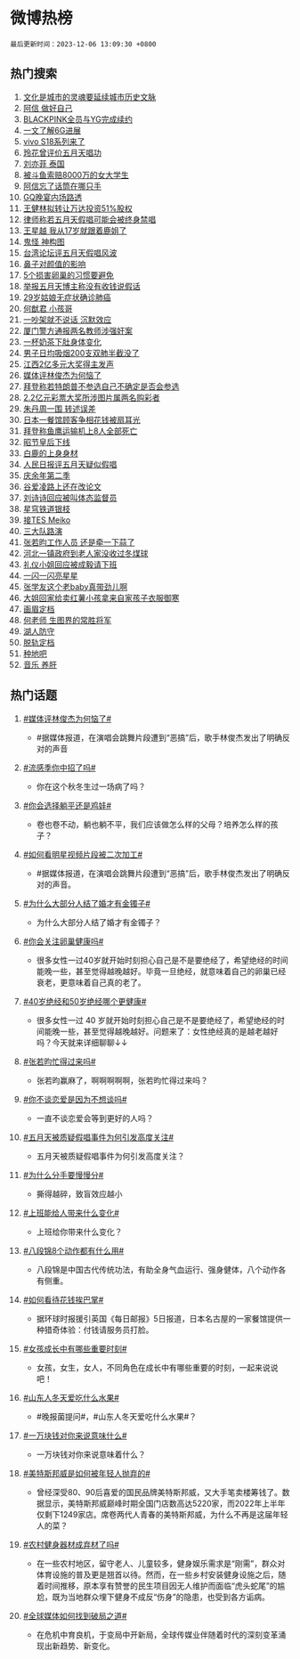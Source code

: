 # 微博热榜

`最后更新时间：2023-12-06 13:09:30 +0800`

## 热门搜索

1. [文化是城市的灵魂要延续城市历史文脉](https://m.weibo.cn/search?containerid=100103type%3D1%26t%3D10%26q%3D%23%E6%96%87%E5%8C%96%E6%98%AF%E5%9F%8E%E5%B8%82%E7%9A%84%E7%81%B5%E9%AD%82%E8%A6%81%E5%BB%B6%E7%BB%AD%E5%9F%8E%E5%B8%82%E5%8E%86%E5%8F%B2%E6%96%87%E8%84%89%23&stream_entry_id=51&isnewpage=1&extparam=seat%3D1%26stream_entry_id%3D51%26filter_type%3Drealtimehot%26q%3D%2523%25E6%2596%2587%25E5%258C%2596%25E6%2598%25AF%25E5%259F%258E%25E5%25B8%2582%25E7%259A%2584%25E7%2581%25B5%25E9%25AD%2582%25E8%25A6%2581%25E5%25BB%25B6%25E7%25BB%25AD%25E5%259F%258E%25E5%25B8%2582%25E5%258E%2586%25E5%258F%25B2%25E6%2596%2587%25E8%2584%2589%2523%26dgr%3D0%26cate%3D10103%26c_type%3D51%26pos%3D0%26display_time%3D1701839368%26pre_seqid%3D170183936854602999828)
1. [阿信 做好自己](https://m.weibo.cn/search?containerid=100103type%3D1%26t%3D10%26q%3D%E9%98%BF%E4%BF%A1+%E5%81%9A%E5%A5%BD%E8%87%AA%E5%B7%B1&stream_entry_id=31&isnewpage=1&extparam=seat%3D1%26cate%3D5001%26flag%3D4%26pos%3D0%26stream_entry_id%3D31%26dgr%3D0%26q%3D%25E9%2598%25BF%25E4%25BF%25A1%2520%25E5%2581%259A%25E5%25A5%25BD%25E8%2587%25AA%25E5%25B7%25B1%26lcate%3D5001%26c_type%3D31%26band_rank%3D1%26realpos%3D1%26filter_type%3Drealtimehot%26display_time%3D1701839368%26pre_seqid%3D170183936854602999828)
1. [BLACKPINK全员与YG完成续约](https://m.weibo.cn/search?containerid=100103type%3D1%26t%3D10%26q%3D%23BLACKPINK%E5%85%A8%E5%91%98%E4%B8%8EYG%E5%AE%8C%E6%88%90%E7%BB%AD%E7%BA%A6%23&stream_entry_id=31&isnewpage=1&extparam=seat%3D1%26cate%3D5001%26flag%3D2%26pos%3D1%26stream_entry_id%3D31%26dgr%3D0%26q%3D%2523BLACKPINK%25E5%2585%25A8%25E5%2591%2598%25E4%25B8%258EYG%25E5%25AE%258C%25E6%2588%2590%25E7%25BB%25AD%25E7%25BA%25A6%2523%26lcate%3D5001%26c_type%3D31%26band_rank%3D2%26realpos%3D2%26filter_type%3Drealtimehot%26display_time%3D1701839368%26pre_seqid%3D170183936854602999828)
1. [一文了解6G进展](https://m.weibo.cn/search?containerid=100103type%3D1%26t%3D10%26q%3D%23%E4%B8%80%E6%96%87%E4%BA%86%E8%A7%A36G%E8%BF%9B%E5%B1%95%23&stream_entry_id=31&isnewpage=1&extparam=seat%3D1%26cate%3D5001%26flag%3D0%26pos%3D2%26stream_entry_id%3D31%26dgr%3D0%26q%3D%2523%25E4%25B8%2580%25E6%2596%2587%25E4%25BA%2586%25E8%25A7%25A36G%25E8%25BF%259B%25E5%25B1%2595%2523%26lcate%3D5001%26c_type%3D31%26band_rank%3D3%26realpos%3D3%26filter_type%3Drealtimehot%26display_time%3D1701839368%26pre_seqid%3D170183936854602999828)
1. [vivo S18系列来了](https://m.weibo.cn/search?containerid=100103type%3D1%26t%3D10%26q%3D%23vivo+S18%E7%B3%BB%E5%88%97%E6%9D%A5%E4%BA%86%23&stream_entry_id=31&isnewpage=1&extparam=seat%3D1%26cate%3D5001%26dgr%3D0%26filter_type%3Drealtimehot%26topic_ad%3D1%26stream_entry_id%3D31%26band_rank%3D4%26q%3D%2523vivo%2520S18%25E7%25B3%25BB%25E5%2588%2597%25E6%259D%25A5%25E4%25BA%2586%2523%26is_ad_pos%3D1%26lcate%3D5001%26adid%3D213454%26c_type%3D31%26pos%3D3%26display_time%3D1701839368%26pre_seqid%3D170183936854602999828)
1. [玲花曾评价五月天唱功](https://m.weibo.cn/search?containerid=100103type%3D1%26t%3D10%26q%3D%23%E7%8E%B2%E8%8A%B1%E6%9B%BE%E8%AF%84%E4%BB%B7%E4%BA%94%E6%9C%88%E5%A4%A9%E5%94%B1%E5%8A%9F%23&stream_entry_id=31&isnewpage=1&extparam=seat%3D1%26cate%3D5001%26flag%3D1%26pos%3D4%26stream_entry_id%3D31%26dgr%3D0%26q%3D%2523%25E7%258E%25B2%25E8%258A%25B1%25E6%259B%25BE%25E8%25AF%2584%25E4%25BB%25B7%25E4%25BA%2594%25E6%259C%2588%25E5%25A4%25A9%25E5%2594%25B1%25E5%258A%259F%2523%26lcate%3D5001%26c_type%3D31%26band_rank%3D4%26realpos%3D4%26filter_type%3Drealtimehot%26display_time%3D1701839368%26pre_seqid%3D170183936854602999828)
1. [刘亦菲 泰国](https://m.weibo.cn/search?containerid=100103type%3D1%26t%3D10%26q%3D%E5%88%98%E4%BA%A6%E8%8F%B2+%E6%B3%B0%E5%9B%BD&stream_entry_id=31&isnewpage=1&extparam=seat%3D1%26cate%3D5001%26flag%3D1%26pos%3D5%26stream_entry_id%3D31%26dgr%3D0%26q%3D%25E5%2588%2598%25E4%25BA%25A6%25E8%258F%25B2%2520%25E6%25B3%25B0%25E5%259B%25BD%26lcate%3D5001%26c_type%3D31%26band_rank%3D5%26realpos%3D5%26filter_type%3Drealtimehot%26display_time%3D1701839368%26pre_seqid%3D170183936854602999828)
1. [被斗鱼索赔8000万的女大学生](https://m.weibo.cn/search?containerid=100103type%3D1%26t%3D10%26q%3D%23%E8%A2%AB%E6%96%97%E9%B1%BC%E7%B4%A2%E8%B5%948000%E4%B8%87%E7%9A%84%E5%A5%B3%E5%A4%A7%E5%AD%A6%E7%94%9F%23&stream_entry_id=31&isnewpage=1&extparam=seat%3D1%26cate%3D5001%26flag%3D2%26pos%3D6%26stream_entry_id%3D31%26dgr%3D0%26q%3D%2523%25E8%25A2%25AB%25E6%2596%2597%25E9%25B1%25BC%25E7%25B4%25A2%25E8%25B5%25948000%25E4%25B8%2587%25E7%259A%2584%25E5%25A5%25B3%25E5%25A4%25A7%25E5%25AD%25A6%25E7%2594%259F%2523%26lcate%3D5001%26c_type%3D31%26band_rank%3D6%26realpos%3D6%26filter_type%3Drealtimehot%26display_time%3D1701839368%26pre_seqid%3D170183936854602999828)
1. [阿信忘了话筒在哪只手](https://m.weibo.cn/search?containerid=100103type%3D1%26t%3D10%26q%3D%E9%98%BF%E4%BF%A1%E5%BF%98%E4%BA%86%E8%AF%9D%E7%AD%92%E5%9C%A8%E5%93%AA%E5%8F%AA%E6%89%8B&stream_entry_id=31&isnewpage=1&extparam=seat%3D1%26cate%3D5001%26flag%3D2%26pos%3D7%26stream_entry_id%3D31%26dgr%3D0%26q%3D%25E9%2598%25BF%25E4%25BF%25A1%25E5%25BF%2598%25E4%25BA%2586%25E8%25AF%259D%25E7%25AD%2592%25E5%259C%25A8%25E5%2593%25AA%25E5%258F%25AA%25E6%2589%258B%26lcate%3D5001%26c_type%3D31%26band_rank%3D7%26realpos%3D7%26filter_type%3Drealtimehot%26display_time%3D1701839368%26pre_seqid%3D170183936854602999828)
1. [GQ晚宴内场路透](https://m.weibo.cn/search?containerid=100103type%3D1%26t%3D10%26q%3D%23GQ%E6%99%9A%E5%AE%B4%E5%86%85%E5%9C%BA%E8%B7%AF%E9%80%8F%23&stream_entry_id=31&isnewpage=1&extparam=seat%3D1%26cate%3D5001%26flag%3D1%26pos%3D8%26stream_entry_id%3D31%26dgr%3D0%26q%3D%2523GQ%25E6%2599%259A%25E5%25AE%25B4%25E5%2586%2585%25E5%259C%25BA%25E8%25B7%25AF%25E9%2580%258F%2523%26lcate%3D5001%26c_type%3D31%26band_rank%3D8%26realpos%3D8%26filter_type%3Drealtimehot%26display_time%3D1701839368%26pre_seqid%3D170183936854602999828)
1. [王健林拟转让万达投资51%股权](https://m.weibo.cn/search?containerid=100103type%3D1%26t%3D10%26q%3D%23%E7%8E%8B%E5%81%A5%E6%9E%97%E6%8B%9F%E8%BD%AC%E8%AE%A9%E4%B8%87%E8%BE%BE%E6%8A%95%E8%B5%8451%25%E8%82%A1%E6%9D%83%23&stream_entry_id=31&isnewpage=1&extparam=seat%3D1%26cate%3D5001%26flag%3D1%26pos%3D9%26stream_entry_id%3D31%26dgr%3D0%26q%3D%2523%25E7%258E%258B%25E5%2581%25A5%25E6%259E%2597%25E6%258B%259F%25E8%25BD%25AC%25E8%25AE%25A9%25E4%25B8%2587%25E8%25BE%25BE%25E6%258A%2595%25E8%25B5%258451%2525%25E8%2582%25A1%25E6%259D%2583%2523%26lcate%3D5001%26c_type%3D31%26band_rank%3D9%26realpos%3D9%26filter_type%3Drealtimehot%26display_time%3D1701839368%26pre_seqid%3D170183936854602999828)
1. [律师称若五月天假唱可能会被终身禁唱](https://m.weibo.cn/search?containerid=100103type%3D1%26t%3D10%26q%3D%23%E5%BE%8B%E5%B8%88%E7%A7%B0%E8%8B%A5%E4%BA%94%E6%9C%88%E5%A4%A9%E5%81%87%E5%94%B1%E5%8F%AF%E8%83%BD%E4%BC%9A%E8%A2%AB%E7%BB%88%E8%BA%AB%E7%A6%81%E5%94%B1%23&stream_entry_id=31&isnewpage=1&extparam=seat%3D1%26cate%3D5001%26flag%3D0%26pos%3D10%26stream_entry_id%3D31%26dgr%3D0%26q%3D%2523%25E5%25BE%258B%25E5%25B8%2588%25E7%25A7%25B0%25E8%258B%25A5%25E4%25BA%2594%25E6%259C%2588%25E5%25A4%25A9%25E5%2581%2587%25E5%2594%25B1%25E5%258F%25AF%25E8%2583%25BD%25E4%25BC%259A%25E8%25A2%25AB%25E7%25BB%2588%25E8%25BA%25AB%25E7%25A6%2581%25E5%2594%25B1%2523%26lcate%3D5001%26c_type%3D31%26band_rank%3D10%26realpos%3D10%26filter_type%3Drealtimehot%26display_time%3D1701839368%26pre_seqid%3D170183936854602999828)
1. [王星越 我从17岁就跟着鹿姐了](https://m.weibo.cn/search?containerid=100103type%3D1%26t%3D10%26q%3D%E7%8E%8B%E6%98%9F%E8%B6%8A+%E6%88%91%E4%BB%8E17%E5%B2%81%E5%B0%B1%E8%B7%9F%E7%9D%80%E9%B9%BF%E5%A7%90%E4%BA%86&stream_entry_id=31&isnewpage=1&extparam=seat%3D1%26cate%3D5001%26flag%3D2%26pos%3D11%26stream_entry_id%3D31%26dgr%3D0%26q%3D%25E7%258E%258B%25E6%2598%259F%25E8%25B6%258A%2520%25E6%2588%2591%25E4%25BB%258E17%25E5%25B2%2581%25E5%25B0%25B1%25E8%25B7%259F%25E7%259D%2580%25E9%25B9%25BF%25E5%25A7%2590%25E4%25BA%2586%26lcate%3D5001%26c_type%3D31%26band_rank%3D11%26realpos%3D11%26filter_type%3Drealtimehot%26display_time%3D1701839368%26pre_seqid%3D170183936854602999828)
1. [鬼怪 神构图](https://m.weibo.cn/search?containerid=100103type%3D1%26t%3D10%26q%3D%E9%AC%BC%E6%80%AA+%E7%A5%9E%E6%9E%84%E5%9B%BE&stream_entry_id=31&isnewpage=1&extparam=seat%3D1%26cate%3D5001%26flag%3D1%26pos%3D12%26stream_entry_id%3D31%26dgr%3D0%26q%3D%25E9%25AC%25BC%25E6%2580%25AA%2520%25E7%25A5%259E%25E6%259E%2584%25E5%259B%25BE%26lcate%3D5001%26c_type%3D31%26band_rank%3D12%26realpos%3D12%26filter_type%3Drealtimehot%26display_time%3D1701839368%26pre_seqid%3D170183936854602999828)
1. [台湾论坛评五月天假唱风波](https://m.weibo.cn/search?containerid=100103type%3D1%26t%3D10%26q%3D%23%E5%8F%B0%E6%B9%BE%E8%AE%BA%E5%9D%9B%E8%AF%84%E4%BA%94%E6%9C%88%E5%A4%A9%E5%81%87%E5%94%B1%E9%A3%8E%E6%B3%A2%23&stream_entry_id=31&isnewpage=1&extparam=seat%3D1%26cate%3D5001%26flag%3D1%26pos%3D13%26stream_entry_id%3D31%26dgr%3D0%26q%3D%2523%25E5%258F%25B0%25E6%25B9%25BE%25E8%25AE%25BA%25E5%259D%259B%25E8%25AF%2584%25E4%25BA%2594%25E6%259C%2588%25E5%25A4%25A9%25E5%2581%2587%25E5%2594%25B1%25E9%25A3%258E%25E6%25B3%25A2%2523%26lcate%3D5001%26c_type%3D31%26band_rank%3D13%26realpos%3D13%26filter_type%3Drealtimehot%26display_time%3D1701839368%26pre_seqid%3D170183936854602999828)
1. [鼻子对颜值的影响](https://m.weibo.cn/search?containerid=100103type%3D1%26t%3D10%26q%3D%E9%BC%BB%E5%AD%90%E5%AF%B9%E9%A2%9C%E5%80%BC%E7%9A%84%E5%BD%B1%E5%93%8D&stream_entry_id=31&isnewpage=1&extparam=seat%3D1%26cate%3D5001%26flag%3D1%26pos%3D14%26stream_entry_id%3D31%26dgr%3D0%26q%3D%25E9%25BC%25BB%25E5%25AD%2590%25E5%25AF%25B9%25E9%25A2%259C%25E5%2580%25BC%25E7%259A%2584%25E5%25BD%25B1%25E5%2593%258D%26lcate%3D5001%26c_type%3D31%26band_rank%3D14%26realpos%3D14%26filter_type%3Drealtimehot%26display_time%3D1701839368%26pre_seqid%3D170183936854602999828)
1. [5个损害卵巢的习惯要避免](https://m.weibo.cn/search?containerid=100103type%3D1%26t%3D10%26q%3D%235%E4%B8%AA%E6%8D%9F%E5%AE%B3%E5%8D%B5%E5%B7%A2%E7%9A%84%E4%B9%A0%E6%83%AF%E8%A6%81%E9%81%BF%E5%85%8D%23&stream_entry_id=31&isnewpage=1&extparam=seat%3D1%26cate%3D5001%26flag%3D0%26pos%3D15%26stream_entry_id%3D31%26dgr%3D0%26q%3D%25235%25E4%25B8%25AA%25E6%258D%259F%25E5%25AE%25B3%25E5%258D%25B5%25E5%25B7%25A2%25E7%259A%2584%25E4%25B9%25A0%25E6%2583%25AF%25E8%25A6%2581%25E9%2581%25BF%25E5%2585%258D%2523%26lcate%3D5001%26c_type%3D31%26band_rank%3D15%26realpos%3D15%26filter_type%3Drealtimehot%26display_time%3D1701839368%26pre_seqid%3D170183936854602999828)
1. [举报五月天博主称没有收钱说假话](https://m.weibo.cn/search?containerid=100103type%3D1%26t%3D10%26q%3D%23%E4%B8%BE%E6%8A%A5%E4%BA%94%E6%9C%88%E5%A4%A9%E5%8D%9A%E4%B8%BB%E7%A7%B0%E6%B2%A1%E6%9C%89%E6%94%B6%E9%92%B1%E8%AF%B4%E5%81%87%E8%AF%9D%23&stream_entry_id=31&isnewpage=1&extparam=seat%3D1%26cate%3D5001%26flag%3D0%26pos%3D16%26stream_entry_id%3D31%26dgr%3D0%26q%3D%2523%25E4%25B8%25BE%25E6%258A%25A5%25E4%25BA%2594%25E6%259C%2588%25E5%25A4%25A9%25E5%258D%259A%25E4%25B8%25BB%25E7%25A7%25B0%25E6%25B2%25A1%25E6%259C%2589%25E6%2594%25B6%25E9%2592%25B1%25E8%25AF%25B4%25E5%2581%2587%25E8%25AF%259D%2523%26lcate%3D5001%26c_type%3D31%26band_rank%3D16%26realpos%3D16%26filter_type%3Drealtimehot%26display_time%3D1701839368%26pre_seqid%3D170183936854602999828)
1. [29岁姑娘无症状确诊肺癌](https://m.weibo.cn/search?containerid=100103type%3D1%26t%3D10%26q%3D%2329%E5%B2%81%E5%A7%91%E5%A8%98%E6%97%A0%E7%97%87%E7%8A%B6%E7%A1%AE%E8%AF%8A%E8%82%BA%E7%99%8C%23&stream_entry_id=31&isnewpage=1&extparam=seat%3D1%26cate%3D5001%26flag%3D2%26pos%3D17%26stream_entry_id%3D31%26dgr%3D0%26q%3D%252329%25E5%25B2%2581%25E5%25A7%2591%25E5%25A8%2598%25E6%2597%25A0%25E7%2597%2587%25E7%258A%25B6%25E7%25A1%25AE%25E8%25AF%258A%25E8%2582%25BA%25E7%2599%258C%2523%26lcate%3D5001%26c_type%3D31%26band_rank%3D17%26realpos%3D17%26filter_type%3Drealtimehot%26display_time%3D1701839368%26pre_seqid%3D170183936854602999828)
1. [何猷君 小孩哥](https://m.weibo.cn/search?containerid=100103type%3D1%26t%3D10%26q%3D%E4%BD%95%E7%8C%B7%E5%90%9B+%E5%B0%8F%E5%AD%A9%E5%93%A5&stream_entry_id=31&isnewpage=1&extparam=seat%3D1%26cate%3D5001%26flag%3D1%26pos%3D18%26stream_entry_id%3D31%26dgr%3D0%26q%3D%25E4%25BD%2595%25E7%258C%25B7%25E5%2590%259B%2520%25E5%25B0%258F%25E5%25AD%25A9%25E5%2593%25A5%26lcate%3D5001%26c_type%3D31%26band_rank%3D18%26realpos%3D18%26filter_type%3Drealtimehot%26display_time%3D1701839368%26pre_seqid%3D170183936854602999828)
1. [一吵架就不说话 沉默效应](https://m.weibo.cn/search?containerid=100103type%3D1%26t%3D10%26q%3D%E4%B8%80%E5%90%B5%E6%9E%B6%E5%B0%B1%E4%B8%8D%E8%AF%B4%E8%AF%9D+%E6%B2%89%E9%BB%98%E6%95%88%E5%BA%94&stream_entry_id=31&isnewpage=1&extparam=seat%3D1%26cate%3D5001%26flag%3D0%26pos%3D19%26stream_entry_id%3D31%26dgr%3D0%26q%3D%25E4%25B8%2580%25E5%2590%25B5%25E6%259E%25B6%25E5%25B0%25B1%25E4%25B8%258D%25E8%25AF%25B4%25E8%25AF%259D%2520%25E6%25B2%2589%25E9%25BB%2598%25E6%2595%2588%25E5%25BA%2594%26lcate%3D5001%26c_type%3D31%26band_rank%3D19%26realpos%3D19%26filter_type%3Drealtimehot%26display_time%3D1701839368%26pre_seqid%3D170183936854602999828)
1. [厦门警方通报两名教师涉强奸案](https://m.weibo.cn/search?containerid=100103type%3D1%26t%3D10%26q%3D%23%E5%8E%A6%E9%97%A8%E8%AD%A6%E6%96%B9%E9%80%9A%E6%8A%A5%E4%B8%A4%E5%90%8D%E6%95%99%E5%B8%88%E6%B6%89%E5%BC%BA%E5%A5%B8%E6%A1%88%23&stream_entry_id=31&isnewpage=1&extparam=seat%3D1%26cate%3D5001%26flag%3D1%26pos%3D20%26stream_entry_id%3D31%26dgr%3D0%26q%3D%2523%25E5%258E%25A6%25E9%2597%25A8%25E8%25AD%25A6%25E6%2596%25B9%25E9%2580%259A%25E6%258A%25A5%25E4%25B8%25A4%25E5%2590%258D%25E6%2595%2599%25E5%25B8%2588%25E6%25B6%2589%25E5%25BC%25BA%25E5%25A5%25B8%25E6%25A1%2588%2523%26lcate%3D5001%26c_type%3D31%26band_rank%3D20%26realpos%3D20%26filter_type%3Drealtimehot%26display_time%3D1701839368%26pre_seqid%3D170183936854602999828)
1. [一杯奶茶下肚身体变化](https://m.weibo.cn/search?containerid=100103type%3D1%26t%3D10%26q%3D%E4%B8%80%E6%9D%AF%E5%A5%B6%E8%8C%B6%E4%B8%8B%E8%82%9A%E8%BA%AB%E4%BD%93%E5%8F%98%E5%8C%96&stream_entry_id=31&isnewpage=1&extparam=seat%3D1%26cate%3D5001%26flag%3D0%26pos%3D21%26stream_entry_id%3D31%26dgr%3D0%26q%3D%25E4%25B8%2580%25E6%259D%25AF%25E5%25A5%25B6%25E8%258C%25B6%25E4%25B8%258B%25E8%2582%259A%25E8%25BA%25AB%25E4%25BD%2593%25E5%258F%2598%25E5%258C%2596%26lcate%3D5001%26c_type%3D31%26band_rank%3D21%26realpos%3D21%26filter_type%3Drealtimehot%26display_time%3D1701839368%26pre_seqid%3D170183936854602999828)
1. [男子日均吸烟200支双肺半截没了](https://m.weibo.cn/search?containerid=100103type%3D1%26t%3D10%26q%3D%23%E7%94%B7%E5%AD%90%E6%97%A5%E5%9D%87%E5%90%B8%E7%83%9F200%E6%94%AF%E5%8F%8C%E8%82%BA%E5%8D%8A%E6%88%AA%E6%B2%A1%E4%BA%86%23&stream_entry_id=31&isnewpage=1&extparam=seat%3D1%26cate%3D5001%26flag%3D1%26pos%3D22%26stream_entry_id%3D31%26dgr%3D0%26q%3D%2523%25E7%2594%25B7%25E5%25AD%2590%25E6%2597%25A5%25E5%259D%2587%25E5%2590%25B8%25E7%2583%259F200%25E6%2594%25AF%25E5%258F%258C%25E8%2582%25BA%25E5%258D%258A%25E6%2588%25AA%25E6%25B2%25A1%25E4%25BA%2586%2523%26lcate%3D5001%26c_type%3D31%26band_rank%3D22%26realpos%3D22%26filter_type%3Drealtimehot%26display_time%3D1701839368%26pre_seqid%3D170183936854602999828)
1. [江西2亿多元大奖得主发声](https://m.weibo.cn/search?containerid=100103type%3D1%26t%3D10%26q%3D%23%E6%B1%9F%E8%A5%BF2%E4%BA%BF%E5%A4%9A%E5%85%83%E5%A4%A7%E5%A5%96%E5%BE%97%E4%B8%BB%E5%8F%91%E5%A3%B0%23&stream_entry_id=31&isnewpage=1&extparam=seat%3D1%26cate%3D5001%26flag%3D1%26pos%3D23%26stream_entry_id%3D31%26dgr%3D0%26q%3D%2523%25E6%25B1%259F%25E8%25A5%25BF2%25E4%25BA%25BF%25E5%25A4%259A%25E5%2585%2583%25E5%25A4%25A7%25E5%25A5%2596%25E5%25BE%2597%25E4%25B8%25BB%25E5%258F%2591%25E5%25A3%25B0%2523%26lcate%3D5001%26c_type%3D31%26band_rank%3D23%26realpos%3D23%26filter_type%3Drealtimehot%26display_time%3D1701839368%26pre_seqid%3D170183936854602999828)
1. [媒体评林俊杰为何恼了](https://m.weibo.cn/search?containerid=100103type%3D1%26t%3D10%26q%3D%23%E5%AA%92%E4%BD%93%E8%AF%84%E6%9E%97%E4%BF%8A%E6%9D%B0%E4%B8%BA%E4%BD%95%E6%81%BC%E4%BA%86%23&stream_entry_id=31&isnewpage=1&extparam=seat%3D1%26cate%3D5001%26flag%3D0%26pos%3D24%26stream_entry_id%3D31%26dgr%3D0%26q%3D%2523%25E5%25AA%2592%25E4%25BD%2593%25E8%25AF%2584%25E6%259E%2597%25E4%25BF%258A%25E6%259D%25B0%25E4%25B8%25BA%25E4%25BD%2595%25E6%2581%25BC%25E4%25BA%2586%2523%26lcate%3D5001%26c_type%3D31%26band_rank%3D24%26realpos%3D24%26filter_type%3Drealtimehot%26display_time%3D1701839368%26pre_seqid%3D170183936854602999828)
1. [拜登称若特朗普不参选自己不确定是否会参选](https://m.weibo.cn/search?containerid=100103type%3D1%26t%3D10%26q%3D%23%E6%8B%9C%E7%99%BB%E7%A7%B0%E8%8B%A5%E7%89%B9%E6%9C%97%E6%99%AE%E4%B8%8D%E5%8F%82%E9%80%89%E8%87%AA%E5%B7%B1%E4%B8%8D%E7%A1%AE%E5%AE%9A%E6%98%AF%E5%90%A6%E4%BC%9A%E5%8F%82%E9%80%89%23&stream_entry_id=31&isnewpage=1&extparam=seat%3D1%26cate%3D5001%26flag%3D1%26pos%3D25%26stream_entry_id%3D31%26dgr%3D0%26q%3D%2523%25E6%258B%259C%25E7%2599%25BB%25E7%25A7%25B0%25E8%258B%25A5%25E7%2589%25B9%25E6%259C%2597%25E6%2599%25AE%25E4%25B8%258D%25E5%258F%2582%25E9%2580%2589%25E8%2587%25AA%25E5%25B7%25B1%25E4%25B8%258D%25E7%25A1%25AE%25E5%25AE%259A%25E6%2598%25AF%25E5%2590%25A6%25E4%25BC%259A%25E5%258F%2582%25E9%2580%2589%2523%26lcate%3D5001%26c_type%3D31%26band_rank%3D25%26realpos%3D25%26filter_type%3Drealtimehot%26display_time%3D1701839368%26pre_seqid%3D170183936854602999828)
1. [2.2亿元彩票大奖所涉图片属两名购彩者](https://m.weibo.cn/search?containerid=100103type%3D1%26t%3D10%26q%3D%232.2%E4%BA%BF%E5%85%83%E5%BD%A9%E7%A5%A8%E5%A4%A7%E5%A5%96%E6%89%80%E6%B6%89%E5%9B%BE%E7%89%87%E5%B1%9E%E4%B8%A4%E5%90%8D%E8%B4%AD%E5%BD%A9%E8%80%85%23&stream_entry_id=31&isnewpage=1&extparam=seat%3D1%26cate%3D5001%26flag%3D1%26pos%3D26%26stream_entry_id%3D31%26dgr%3D0%26q%3D%25232.2%25E4%25BA%25BF%25E5%2585%2583%25E5%25BD%25A9%25E7%25A5%25A8%25E5%25A4%25A7%25E5%25A5%2596%25E6%2589%2580%25E6%25B6%2589%25E5%259B%25BE%25E7%2589%2587%25E5%25B1%259E%25E4%25B8%25A4%25E5%2590%258D%25E8%25B4%25AD%25E5%25BD%25A9%25E8%2580%2585%2523%26lcate%3D5001%26c_type%3D31%26band_rank%3D26%26realpos%3D26%26filter_type%3Drealtimehot%26display_time%3D1701839368%26pre_seqid%3D170183936854602999828)
1. [朱丹周一围 转述误差](https://m.weibo.cn/search?containerid=100103type%3D1%26t%3D10%26q%3D%E6%9C%B1%E4%B8%B9%E5%91%A8%E4%B8%80%E5%9B%B4+%E8%BD%AC%E8%BF%B0%E8%AF%AF%E5%B7%AE&stream_entry_id=31&isnewpage=1&extparam=seat%3D1%26cate%3D5001%26flag%3D1%26pos%3D27%26stream_entry_id%3D31%26dgr%3D0%26q%3D%25E6%259C%25B1%25E4%25B8%25B9%25E5%2591%25A8%25E4%25B8%2580%25E5%259B%25B4%2520%25E8%25BD%25AC%25E8%25BF%25B0%25E8%25AF%25AF%25E5%25B7%25AE%26lcate%3D5001%26c_type%3D31%26band_rank%3D27%26realpos%3D27%26filter_type%3Drealtimehot%26display_time%3D1701839368%26pre_seqid%3D170183936854602999828)
1. [日本一餐馆顾客争相花钱被扇耳光](https://m.weibo.cn/search?containerid=100103type%3D1%26t%3D10%26q%3D%23%E6%97%A5%E6%9C%AC%E4%B8%80%E9%A4%90%E9%A6%86%E9%A1%BE%E5%AE%A2%E4%BA%89%E7%9B%B8%E8%8A%B1%E9%92%B1%E8%A2%AB%E6%89%87%E8%80%B3%E5%85%89%23&stream_entry_id=31&isnewpage=1&extparam=seat%3D1%26cate%3D5001%26flag%3D1%26pos%3D28%26stream_entry_id%3D31%26dgr%3D0%26q%3D%2523%25E6%2597%25A5%25E6%259C%25AC%25E4%25B8%2580%25E9%25A4%2590%25E9%25A6%2586%25E9%25A1%25BE%25E5%25AE%25A2%25E4%25BA%2589%25E7%259B%25B8%25E8%258A%25B1%25E9%2592%25B1%25E8%25A2%25AB%25E6%2589%2587%25E8%2580%25B3%25E5%2585%2589%2523%26lcate%3D5001%26c_type%3D31%26band_rank%3D28%26realpos%3D28%26filter_type%3Drealtimehot%26display_time%3D1701839368%26pre_seqid%3D170183936854602999828)
1. [拜登称鱼鹰运输机上8人全部死亡](https://m.weibo.cn/search?containerid=100103type%3D1%26t%3D10%26q%3D%23%E6%8B%9C%E7%99%BB%E7%A7%B0%E9%B1%BC%E9%B9%B0%E8%BF%90%E8%BE%93%E6%9C%BA%E4%B8%8A8%E4%BA%BA%E5%85%A8%E9%83%A8%E6%AD%BB%E4%BA%A1%23&stream_entry_id=31&isnewpage=1&extparam=seat%3D1%26cate%3D5001%26flag%3D1%26pos%3D29%26stream_entry_id%3D31%26dgr%3D0%26q%3D%2523%25E6%258B%259C%25E7%2599%25BB%25E7%25A7%25B0%25E9%25B1%25BC%25E9%25B9%25B0%25E8%25BF%2590%25E8%25BE%2593%25E6%259C%25BA%25E4%25B8%258A8%25E4%25BA%25BA%25E5%2585%25A8%25E9%2583%25A8%25E6%25AD%25BB%25E4%25BA%25A1%2523%26lcate%3D5001%26c_type%3D31%26band_rank%3D29%26realpos%3D29%26filter_type%3Drealtimehot%26display_time%3D1701839368%26pre_seqid%3D170183936854602999828)
1. [昭节皇后下线](https://m.weibo.cn/search?containerid=100103type%3D1%26t%3D10%26q%3D%E6%98%AD%E8%8A%82%E7%9A%87%E5%90%8E%E4%B8%8B%E7%BA%BF&stream_entry_id=31&isnewpage=1&extparam=seat%3D1%26cate%3D5001%26flag%3D1%26pos%3D30%26stream_entry_id%3D31%26dgr%3D0%26q%3D%25E6%2598%25AD%25E8%258A%2582%25E7%259A%2587%25E5%2590%258E%25E4%25B8%258B%25E7%25BA%25BF%26lcate%3D5001%26c_type%3D31%26band_rank%3D30%26realpos%3D30%26filter_type%3Drealtimehot%26display_time%3D1701839368%26pre_seqid%3D170183936854602999828)
1. [白鹿的上身身材](https://m.weibo.cn/search?containerid=100103type%3D1%26t%3D10%26q%3D%23%E7%99%BD%E9%B9%BF%E7%9A%84%E4%B8%8A%E8%BA%AB%E8%BA%AB%E6%9D%90%23&stream_entry_id=31&isnewpage=1&extparam=seat%3D1%26cate%3D5001%26flag%3D0%26pos%3D31%26stream_entry_id%3D31%26dgr%3D0%26q%3D%2523%25E7%2599%25BD%25E9%25B9%25BF%25E7%259A%2584%25E4%25B8%258A%25E8%25BA%25AB%25E8%25BA%25AB%25E6%259D%2590%2523%26lcate%3D5001%26c_type%3D31%26band_rank%3D31%26realpos%3D31%26filter_type%3Drealtimehot%26display_time%3D1701839368%26pre_seqid%3D170183936854602999828)
1. [人民日报评五月天疑似假唱](https://m.weibo.cn/search?containerid=100103type%3D1%26t%3D10%26q%3D%23%E4%BA%BA%E6%B0%91%E6%97%A5%E6%8A%A5%E8%AF%84%E4%BA%94%E6%9C%88%E5%A4%A9%E7%96%91%E4%BC%BC%E5%81%87%E5%94%B1%23&stream_entry_id=31&isnewpage=1&extparam=seat%3D1%26cate%3D5001%26flag%3D0%26pos%3D32%26stream_entry_id%3D31%26dgr%3D0%26q%3D%2523%25E4%25BA%25BA%25E6%25B0%2591%25E6%2597%25A5%25E6%258A%25A5%25E8%25AF%2584%25E4%25BA%2594%25E6%259C%2588%25E5%25A4%25A9%25E7%2596%2591%25E4%25BC%25BC%25E5%2581%2587%25E5%2594%25B1%2523%26lcate%3D5001%26c_type%3D31%26band_rank%3D32%26realpos%3D32%26filter_type%3Drealtimehot%26display_time%3D1701839368%26pre_seqid%3D170183936854602999828)
1. [庆余年第二季](https://m.weibo.cn/search?containerid=100103type%3D1%26t%3D10%26q%3D%E5%BA%86%E4%BD%99%E5%B9%B4%E7%AC%AC%E4%BA%8C%E5%AD%A3&stream_entry_id=31&isnewpage=1&extparam=seat%3D1%26cate%3D5001%26flag%3D0%26pos%3D33%26stream_entry_id%3D31%26dgr%3D0%26q%3D%25E5%25BA%2586%25E4%25BD%2599%25E5%25B9%25B4%25E7%25AC%25AC%25E4%25BA%258C%25E5%25AD%25A3%26lcate%3D5001%26c_type%3D31%26band_rank%3D33%26realpos%3D33%26filter_type%3Drealtimehot%26display_time%3D1701839368%26pre_seqid%3D170183936854602999828)
1. [谷爱凌路上还在改论文](https://m.weibo.cn/search?containerid=100103type%3D1%26t%3D10%26q%3D%23%E8%B0%B7%E7%88%B1%E5%87%8C%E8%B7%AF%E4%B8%8A%E8%BF%98%E5%9C%A8%E6%94%B9%E8%AE%BA%E6%96%87%23&stream_entry_id=31&isnewpage=1&extparam=seat%3D1%26cate%3D5001%26flag%3D1%26pos%3D34%26stream_entry_id%3D31%26dgr%3D0%26q%3D%2523%25E8%25B0%25B7%25E7%2588%25B1%25E5%2587%258C%25E8%25B7%25AF%25E4%25B8%258A%25E8%25BF%2598%25E5%259C%25A8%25E6%2594%25B9%25E8%25AE%25BA%25E6%2596%2587%2523%26lcate%3D5001%26c_type%3D31%26band_rank%3D34%26realpos%3D34%26filter_type%3Drealtimehot%26display_time%3D1701839368%26pre_seqid%3D170183936854602999828)
1. [刘诗诗回应被叫体态监督员](https://m.weibo.cn/search?containerid=100103type%3D1%26t%3D10%26q%3D%23%E5%88%98%E8%AF%97%E8%AF%97%E5%9B%9E%E5%BA%94%E8%A2%AB%E5%8F%AB%E4%BD%93%E6%80%81%E7%9B%91%E7%9D%A3%E5%91%98%23&stream_entry_id=31&isnewpage=1&extparam=seat%3D1%26cate%3D5001%26flag%3D0%26pos%3D35%26stream_entry_id%3D31%26dgr%3D0%26q%3D%2523%25E5%2588%2598%25E8%25AF%2597%25E8%25AF%2597%25E5%259B%259E%25E5%25BA%2594%25E8%25A2%25AB%25E5%258F%25AB%25E4%25BD%2593%25E6%2580%2581%25E7%259B%2591%25E7%259D%25A3%25E5%2591%2598%2523%26lcate%3D5001%26c_type%3D31%26band_rank%3D35%26realpos%3D35%26filter_type%3Drealtimehot%26display_time%3D1701839368%26pre_seqid%3D170183936854602999828)
1. [星穹铁道银枝](https://m.weibo.cn/search?containerid=100103type%3D1%26t%3D10%26q%3D%23%E6%98%9F%E7%A9%B9%E9%93%81%E9%81%93%E9%93%B6%E6%9E%9D%23&stream_entry_id=31&isnewpage=1&extparam=seat%3D1%26cate%3D5001%26flag%3D1%26pos%3D36%26stream_entry_id%3D31%26dgr%3D0%26q%3D%2523%25E6%2598%259F%25E7%25A9%25B9%25E9%2593%2581%25E9%2581%2593%25E9%2593%25B6%25E6%259E%259D%2523%26lcate%3D5001%26c_type%3D31%26band_rank%3D36%26realpos%3D36%26filter_type%3Drealtimehot%26display_time%3D1701839368%26pre_seqid%3D170183936854602999828)
1. [接TES Meiko](https://m.weibo.cn/search?containerid=100103type%3D1%26t%3D10%26q%3D%E6%8E%A5TES+Meiko&stream_entry_id=31&isnewpage=1&extparam=seat%3D1%26cate%3D5001%26flag%3D1%26pos%3D37%26stream_entry_id%3D31%26dgr%3D0%26q%3D%25E6%258E%25A5TES%2520Meiko%26lcate%3D5001%26c_type%3D31%26band_rank%3D37%26realpos%3D37%26filter_type%3Drealtimehot%26display_time%3D1701839368%26pre_seqid%3D170183936854602999828)
1. [三大队路演](https://m.weibo.cn/search?containerid=100103type%3D1%26t%3D10%26q%3D%E4%B8%89%E5%A4%A7%E9%98%9F%E8%B7%AF%E6%BC%94&stream_entry_id=31&isnewpage=1&extparam=seat%3D1%26cate%3D5001%26flag%3D1%26pos%3D38%26stream_entry_id%3D31%26dgr%3D0%26q%3D%25E4%25B8%2589%25E5%25A4%25A7%25E9%2598%259F%25E8%25B7%25AF%25E6%25BC%2594%26lcate%3D5001%26c_type%3D31%26band_rank%3D38%26realpos%3D38%26filter_type%3Drealtimehot%26display_time%3D1701839368%26pre_seqid%3D170183936854602999828)
1. [张若昀工作人员 还是牵一下蒜了](https://m.weibo.cn/search?containerid=100103type%3D1%26t%3D10%26q%3D%E5%BC%A0%E8%8B%A5%E6%98%80%E5%B7%A5%E4%BD%9C%E4%BA%BA%E5%91%98+%E8%BF%98%E6%98%AF%E7%89%B5%E4%B8%80%E4%B8%8B%E8%92%9C%E4%BA%86&stream_entry_id=31&isnewpage=1&extparam=seat%3D1%26cate%3D5001%26flag%3D0%26pos%3D39%26stream_entry_id%3D31%26dgr%3D0%26q%3D%25E5%25BC%25A0%25E8%258B%25A5%25E6%2598%2580%25E5%25B7%25A5%25E4%25BD%259C%25E4%25BA%25BA%25E5%2591%2598%2520%25E8%25BF%2598%25E6%2598%25AF%25E7%2589%25B5%25E4%25B8%2580%25E4%25B8%258B%25E8%2592%259C%25E4%25BA%2586%26lcate%3D5001%26c_type%3D31%26band_rank%3D39%26realpos%3D39%26filter_type%3Drealtimehot%26display_time%3D1701839368%26pre_seqid%3D170183936854602999828)
1. [河北一镇政府到老人家没收过冬煤球](https://m.weibo.cn/search?containerid=100103type%3D1%26t%3D10%26q%3D%23%E6%B2%B3%E5%8C%97%E4%B8%80%E9%95%87%E6%94%BF%E5%BA%9C%E5%88%B0%E8%80%81%E4%BA%BA%E5%AE%B6%E6%B2%A1%E6%94%B6%E8%BF%87%E5%86%AC%E7%85%A4%E7%90%83%23&stream_entry_id=31&isnewpage=1&extparam=seat%3D1%26cate%3D5001%26flag%3D0%26pos%3D40%26stream_entry_id%3D31%26dgr%3D0%26q%3D%2523%25E6%25B2%25B3%25E5%258C%2597%25E4%25B8%2580%25E9%2595%2587%25E6%2594%25BF%25E5%25BA%259C%25E5%2588%25B0%25E8%2580%2581%25E4%25BA%25BA%25E5%25AE%25B6%25E6%25B2%25A1%25E6%2594%25B6%25E8%25BF%2587%25E5%2586%25AC%25E7%2585%25A4%25E7%2590%2583%2523%26lcate%3D5001%26c_type%3D31%26band_rank%3D40%26realpos%3D40%26filter_type%3Drealtimehot%26display_time%3D1701839368%26pre_seqid%3D170183936854602999828)
1. [礼仪小姐回应被成毅请下班](https://m.weibo.cn/search?containerid=100103type%3D1%26t%3D10%26q%3D%23%E7%A4%BC%E4%BB%AA%E5%B0%8F%E5%A7%90%E5%9B%9E%E5%BA%94%E8%A2%AB%E6%88%90%E6%AF%85%E8%AF%B7%E4%B8%8B%E7%8F%AD%23&stream_entry_id=31&isnewpage=1&extparam=seat%3D1%26cate%3D5001%26flag%3D0%26pos%3D41%26stream_entry_id%3D31%26dgr%3D0%26q%3D%2523%25E7%25A4%25BC%25E4%25BB%25AA%25E5%25B0%258F%25E5%25A7%2590%25E5%259B%259E%25E5%25BA%2594%25E8%25A2%25AB%25E6%2588%2590%25E6%25AF%2585%25E8%25AF%25B7%25E4%25B8%258B%25E7%258F%25AD%2523%26lcate%3D5001%26c_type%3D31%26band_rank%3D41%26realpos%3D41%26filter_type%3Drealtimehot%26display_time%3D1701839368%26pre_seqid%3D170183936854602999828)
1. [一闪一闪亮星星](https://m.weibo.cn/search?containerid=100103type%3D1%26t%3D10%26q%3D%E4%B8%80%E9%97%AA%E4%B8%80%E9%97%AA%E4%BA%AE%E6%98%9F%E6%98%9F&stream_entry_id=31&isnewpage=1&extparam=seat%3D1%26cate%3D5001%26flag%3D0%26pos%3D42%26stream_entry_id%3D31%26dgr%3D0%26q%3D%25E4%25B8%2580%25E9%2597%25AA%25E4%25B8%2580%25E9%2597%25AA%25E4%25BA%25AE%25E6%2598%259F%25E6%2598%259F%26lcate%3D5001%26c_type%3D31%26band_rank%3D42%26realpos%3D42%26filter_type%3Drealtimehot%26display_time%3D1701839368%26pre_seqid%3D170183936854602999828)
1. [张学友这个老baby真带劲儿啊](https://m.weibo.cn/search?containerid=100103type%3D1%26t%3D10%26q%3D%E5%BC%A0%E5%AD%A6%E5%8F%8B%E8%BF%99%E4%B8%AA%E8%80%81baby%E7%9C%9F%E5%B8%A6%E5%8A%B2%E5%84%BF%E5%95%8A&stream_entry_id=31&isnewpage=1&extparam=seat%3D1%26cate%3D5001%26flag%3D1%26pos%3D43%26stream_entry_id%3D31%26dgr%3D0%26q%3D%25E5%25BC%25A0%25E5%25AD%25A6%25E5%258F%258B%25E8%25BF%2599%25E4%25B8%25AA%25E8%2580%2581baby%25E7%259C%259F%25E5%25B8%25A6%25E5%258A%25B2%25E5%2584%25BF%25E5%2595%258A%26lcate%3D5001%26c_type%3D31%26band_rank%3D43%26realpos%3D43%26filter_type%3Drealtimehot%26display_time%3D1701839368%26pre_seqid%3D170183936854602999828)
1. [大姐回家给卖红薯小孩拿来自家孩子衣服御寒](https://m.weibo.cn/search?containerid=100103type%3D1%26t%3D10%26q%3D%23%E5%A4%A7%E5%A7%90%E5%9B%9E%E5%AE%B6%E7%BB%99%E5%8D%96%E7%BA%A2%E8%96%AF%E5%B0%8F%E5%AD%A9%E6%8B%BF%E6%9D%A5%E8%87%AA%E5%AE%B6%E5%AD%A9%E5%AD%90%E8%A1%A3%E6%9C%8D%E5%BE%A1%E5%AF%92%23&stream_entry_id=31&isnewpage=1&extparam=seat%3D1%26cate%3D5001%26flag%3D32768%26pos%3D44%26stream_entry_id%3D31%26dgr%3D0%26q%3D%2523%25E5%25A4%25A7%25E5%25A7%2590%25E5%259B%259E%25E5%25AE%25B6%25E7%25BB%2599%25E5%258D%2596%25E7%25BA%25A2%25E8%2596%25AF%25E5%25B0%258F%25E5%25AD%25A9%25E6%258B%25BF%25E6%259D%25A5%25E8%2587%25AA%25E5%25AE%25B6%25E5%25AD%25A9%25E5%25AD%2590%25E8%25A1%25A3%25E6%259C%258D%25E5%25BE%25A1%25E5%25AF%2592%2523%26lcate%3D5001%26c_type%3D31%26band_rank%3D44%26realpos%3D44%26filter_type%3Drealtimehot%26display_time%3D1701839368%26pre_seqid%3D170183936854602999828)
1. [画眉定档](https://m.weibo.cn/search?containerid=100103type%3D1%26t%3D10%26q%3D%23%E7%94%BB%E7%9C%89%E5%AE%9A%E6%A1%A3%23&stream_entry_id=31&isnewpage=1&extparam=seat%3D1%26cate%3D5001%26flag%3D0%26pos%3D45%26stream_entry_id%3D31%26dgr%3D0%26q%3D%2523%25E7%2594%25BB%25E7%259C%2589%25E5%25AE%259A%25E6%25A1%25A3%2523%26lcate%3D5001%26c_type%3D31%26band_rank%3D45%26realpos%3D45%26filter_type%3Drealtimehot%26display_time%3D1701839368%26pre_seqid%3D170183936854602999828)
1. [何老师 生图界的常胜将军](https://m.weibo.cn/search?containerid=100103type%3D1%26t%3D10%26q%3D%E4%BD%95%E8%80%81%E5%B8%88+%E7%94%9F%E5%9B%BE%E7%95%8C%E7%9A%84%E5%B8%B8%E8%83%9C%E5%B0%86%E5%86%9B&stream_entry_id=31&isnewpage=1&extparam=seat%3D1%26cate%3D5001%26flag%3D0%26pos%3D46%26stream_entry_id%3D31%26dgr%3D0%26q%3D%25E4%25BD%2595%25E8%2580%2581%25E5%25B8%2588%2520%25E7%2594%259F%25E5%259B%25BE%25E7%2595%258C%25E7%259A%2584%25E5%25B8%25B8%25E8%2583%259C%25E5%25B0%2586%25E5%2586%259B%26lcate%3D5001%26c_type%3D31%26band_rank%3D46%26realpos%3D46%26filter_type%3Drealtimehot%26display_time%3D1701839368%26pre_seqid%3D170183936854602999828)
1. [湖人防守](https://m.weibo.cn/search?containerid=100103type%3D1%26t%3D10%26q%3D%E6%B9%96%E4%BA%BA%E9%98%B2%E5%AE%88&stream_entry_id=31&isnewpage=1&extparam=seat%3D1%26cate%3D5001%26flag%3D1%26pos%3D47%26stream_entry_id%3D31%26dgr%3D0%26q%3D%25E6%25B9%2596%25E4%25BA%25BA%25E9%2598%25B2%25E5%25AE%2588%26lcate%3D5001%26c_type%3D31%26band_rank%3D47%26realpos%3D47%26filter_type%3Drealtimehot%26display_time%3D1701839368%26pre_seqid%3D170183936854602999828)
1. [脱轨定档](https://m.weibo.cn/search?containerid=100103type%3D1%26t%3D10%26q%3D%E8%84%B1%E8%BD%A8%E5%AE%9A%E6%A1%A3&stream_entry_id=31&isnewpage=1&extparam=seat%3D1%26cate%3D5001%26flag%3D0%26pos%3D48%26stream_entry_id%3D31%26dgr%3D0%26q%3D%25E8%2584%25B1%25E8%25BD%25A8%25E5%25AE%259A%25E6%25A1%25A3%26lcate%3D5001%26c_type%3D31%26band_rank%3D48%26realpos%3D48%26filter_type%3Drealtimehot%26display_time%3D1701839368%26pre_seqid%3D170183936854602999828)
1. [种地吧](https://m.weibo.cn/search?containerid=100103type%3D1%26t%3D10%26q%3D%E7%A7%8D%E5%9C%B0%E5%90%A7&stream_entry_id=31&isnewpage=1&extparam=seat%3D1%26cate%3D5001%26flag%3D1%26pos%3D49%26stream_entry_id%3D31%26dgr%3D0%26q%3D%25E7%25A7%258D%25E5%259C%25B0%25E5%2590%25A7%26lcate%3D5001%26c_type%3D31%26band_rank%3D49%26realpos%3D49%26filter_type%3Drealtimehot%26display_time%3D1701839368%26pre_seqid%3D170183936854602999828)
1. [音乐 养肝](https://m.weibo.cn/search?containerid=100103type%3D1%26t%3D10%26q%3D%E9%9F%B3%E4%B9%90+%E5%85%BB%E8%82%9D&stream_entry_id=31&isnewpage=1&extparam=seat%3D1%26cate%3D5001%26flag%3D1%26pos%3D50%26stream_entry_id%3D31%26dgr%3D0%26q%3D%25E9%259F%25B3%25E4%25B9%2590%2520%25E5%2585%25BB%25E8%2582%259D%26lcate%3D5001%26c_type%3D31%26band_rank%3D50%26realpos%3D50%26filter_type%3Drealtimehot%26display_time%3D1701839368%26pre_seqid%3D170183936854602999828)

## 热门话题

1. [#媒体评林俊杰为何恼了#](https://m.weibo.cn/search?containerid=231522type%3D1%26t%3D10%26q%3D%23%E5%AA%92%E4%BD%93%E8%AF%84%E6%9E%97%E4%BF%8A%E6%9D%B0%E4%B8%BA%E4%BD%95%E6%81%BC%E4%BA%86%23&stream_entry_id=128&isnewpage=1&extparam=seat%3D1%26unitid%3D1701824883217%26cate%3D5004%26lcate%3D5004%26dgr%3D0%26c_type%3D128%26pos%3D1-0-0%26display_time%3D1701839370%26pre_seqid%3D170183937048602859005)
    - #据媒体报道，在演唱会跳舞片段遭到“恶搞”后，歌手林俊杰发出了明确反对的声音

1. [#流感季你中招了吗#](https://m.weibo.cn/search?containerid=231522type%3D1%26t%3D10%26q%3D%23%E6%B5%81%E6%84%9F%E5%AD%A3%E4%BD%A0%E4%B8%AD%E6%8B%9B%E4%BA%86%E5%90%97%23&stream_entry_id=128&isnewpage=1&extparam=seat%3D1%26unitid%3D1701745654495%26cate%3D5004%26lcate%3D5004%26dgr%3D0%26c_type%3D128%26pos%3D1-0-1%26display_time%3D1701839370%26pre_seqid%3D170183937048602859005)
    - 你在这个秋冬生过一场病了吗？

1. [#你会选择躺平还是鸡娃#](https://m.weibo.cn/search?containerid=231522type%3D1%26t%3D10%26q%3D%23%E4%BD%A0%E4%BC%9A%E9%80%89%E6%8B%A9%E8%BA%BA%E5%B9%B3%E8%BF%98%E6%98%AF%E9%B8%A1%E5%A8%83%23&stream_entry_id=128&isnewpage=1&extparam=seat%3D1%26unitid%3D1701835106415%26cate%3D5004%26lcate%3D5004%26dgr%3D0%26c_type%3D128%26pos%3D1-0-2%26display_time%3D1701839370%26pre_seqid%3D170183937048602859005)
    - 卷也卷不动，躺也躺不平，我们应该做怎么样的父母？培养怎么样的孩子？

1. [#如何看明星视频片段被二次加工#](https://m.weibo.cn/search?containerid=231522type%3D1%26t%3D10%26q%3D%23%E5%A6%82%E4%BD%95%E7%9C%8B%E6%98%8E%E6%98%9F%E8%A7%86%E9%A2%91%E7%89%87%E6%AE%B5%E8%A2%AB%E4%BA%8C%E6%AC%A1%E5%8A%A0%E5%B7%A5%23&stream_entry_id=128&isnewpage=1&extparam=seat%3D1%26unitid%3D1701826685812%26cate%3D5004%26lcate%3D5004%26dgr%3D0%26c_type%3D128%26pos%3D1-0-3%26display_time%3D1701839370%26pre_seqid%3D170183937048602859005)
    - #据媒体报道，在演唱会跳舞片段遭到“恶搞”后，歌手林俊杰发出了明确反对的声音。

1. [#为什么大部分人结了婚才有金镯子#](https://m.weibo.cn/search?containerid=231522type%3D1%26t%3D10%26q%3D%23%E4%B8%BA%E4%BB%80%E4%B9%88%E5%A4%A7%E9%83%A8%E5%88%86%E4%BA%BA%E7%BB%93%E4%BA%86%E5%A9%9A%E6%89%8D%E6%9C%89%E9%87%91%E9%95%AF%E5%AD%90%23&stream_entry_id=128&isnewpage=1&extparam=seat%3D1%26unitid%3D1701831225242%26cate%3D5004%26lcate%3D5004%26dgr%3D0%26c_type%3D128%26pos%3D1-0-4%26display_time%3D1701839370%26pre_seqid%3D170183937048602859005)
    - 为什么大部分人结了婚才有金镯子？

1. [#你会关注卵巢健康吗#](https://m.weibo.cn/search?containerid=231522type%3D1%26t%3D10%26q%3D%23%E4%BD%A0%E4%BC%9A%E5%85%B3%E6%B3%A8%E5%8D%B5%E5%B7%A2%E5%81%A5%E5%BA%B7%E5%90%97%23&stream_entry_id=128&isnewpage=1&extparam=seat%3D1%26unitid%3D1701832115530%26cate%3D5004%26lcate%3D5004%26dgr%3D0%26c_type%3D128%26pos%3D1-0-5%26display_time%3D1701839370%26pre_seqid%3D170183937048602859005)
    - 很多女性一过40岁就开始时刻担心自己是不是要绝经了，希望绝经的时间能晚一些，甚至觉得越晚越好。毕竟一旦绝经，就意味着自己的卵巢已经衰老，更意味着自己真的老了。

1. [#40岁绝经和50岁绝经哪个更健康#](https://m.weibo.cn/search?containerid=231522type%3D1%26t%3D10%26q%3D%2340%E5%B2%81%E7%BB%9D%E7%BB%8F%E5%92%8C50%E5%B2%81%E7%BB%9D%E7%BB%8F%E5%93%AA%E4%B8%AA%E6%9B%B4%E5%81%A5%E5%BA%B7%23&stream_entry_id=128&isnewpage=1&extparam=seat%3D1%26unitid%3D1701776652205%26cate%3D5004%26lcate%3D5004%26dgr%3D0%26c_type%3D128%26pos%3D1-0-6%26display_time%3D1701839370%26pre_seqid%3D170183937048602859005)
    - 很多女性一过 40 岁就开始时刻担心自己是不是要绝经了，希望绝经的时间能晚一些，甚至觉得越晚越好。问题来了：女性绝经真的是越老越好吗？今天就来详细聊聊↓↓

1. [#张若昀忙得过来吗#](https://m.weibo.cn/search?containerid=231522type%3D1%26t%3D10%26q%3D%23%E5%BC%A0%E8%8B%A5%E6%98%80%E5%BF%99%E5%BE%97%E8%BF%87%E6%9D%A5%E5%90%97%23&stream_entry_id=128&isnewpage=1&extparam=seat%3D1%26unitid%3D1701787725195%26cate%3D5004%26lcate%3D5004%26dgr%3D0%26c_type%3D128%26pos%3D1-0-7%26display_time%3D1701839370%26pre_seqid%3D170183937048602859005)
    - 张若昀赢麻了，啊啊啊啊啊，张若昀忙得过来吗？

1. [#你不谈恋爱是因为不想谈吗#](https://m.weibo.cn/search?containerid=231522type%3D1%26t%3D10%26q%3D%23%E4%BD%A0%E4%B8%8D%E8%B0%88%E6%81%8B%E7%88%B1%E6%98%AF%E5%9B%A0%E4%B8%BA%E4%B8%8D%E6%83%B3%E8%B0%88%E5%90%97%23&stream_entry_id=128&isnewpage=1&extparam=seat%3D1%26unitid%3D1701759218929%26cate%3D5004%26lcate%3D5004%26dgr%3D0%26c_type%3D128%26pos%3D1-0-8%26display_time%3D1701839370%26pre_seqid%3D170183937048602859005)
    - 一直不谈恋爱会等到更好的人吗？

1. [#五月天被质疑假唱事件为何引发高度关注#](https://m.weibo.cn/search?containerid=231522type%3D1%26t%3D10%26q%3D%23%E4%BA%94%E6%9C%88%E5%A4%A9%E8%A2%AB%E8%B4%A8%E7%96%91%E5%81%87%E5%94%B1%E4%BA%8B%E4%BB%B6%E4%B8%BA%E4%BD%95%E5%BC%95%E5%8F%91%E9%AB%98%E5%BA%A6%E5%85%B3%E6%B3%A8%23&stream_entry_id=128&isnewpage=1&extparam=seat%3D1%26unitid%3D1701836312110%26cate%3D5004%26lcate%3D5004%26dgr%3D0%26c_type%3D128%26pos%3D1-0-9%26display_time%3D1701839370%26pre_seqid%3D170183937048602859005)
    - 五月天被质疑假唱事件为何引发高度关注？

1. [#为什么分手要慢慢分#](https://m.weibo.cn/search?containerid=231522type%3D1%26t%3D10%26q%3D%23%E4%B8%BA%E4%BB%80%E4%B9%88%E5%88%86%E6%89%8B%E8%A6%81%E6%85%A2%E6%85%A2%E5%88%86%23&stream_entry_id=128&isnewpage=1&extparam=seat%3D1%26unitid%3D1701832685533%26cate%3D5004%26lcate%3D5004%26dgr%3D0%26c_type%3D128%26pos%3D1-0-10%26display_time%3D1701839370%26pre_seqid%3D170183937048602859005)
    - 撕得越碎，致盲效应越小

1. [#上班能给人带来什么变化#](https://m.weibo.cn/search?containerid=231522type%3D1%26t%3D10%26q%3D%23%E4%B8%8A%E7%8F%AD%E8%83%BD%E7%BB%99%E4%BA%BA%E5%B8%A6%E6%9D%A5%E4%BB%80%E4%B9%88%E5%8F%98%E5%8C%96%23&stream_entry_id=128&isnewpage=1&extparam=seat%3D1%26unitid%3D1701838118462%26cate%3D5004%26lcate%3D5004%26dgr%3D0%26c_type%3D128%26pos%3D1-0-11%26display_time%3D1701839370%26pre_seqid%3D170183937048602859005)
    - 上班给你带来什么变化？

1. [#八段锦8个动作都有什么用#](https://m.weibo.cn/search?containerid=231522type%3D1%26t%3D10%26q%3D%23%E5%85%AB%E6%AE%B5%E9%94%A68%E4%B8%AA%E5%8A%A8%E4%BD%9C%E9%83%BD%E6%9C%89%E4%BB%80%E4%B9%88%E7%94%A8%23&stream_entry_id=128&isnewpage=1&extparam=seat%3D1%26unitid%3D1701752300339%26cate%3D5004%26lcate%3D5004%26dgr%3D0%26c_type%3D128%26pos%3D1-0-12%26display_time%3D1701839370%26pre_seqid%3D170183937048602859005)
    - 八段锦是中国古代传统功法，有助全身气血运行、强身健体，八个动作各有侧重。

1. [#如何看待花钱挨巴掌#](https://m.weibo.cn/search?containerid=231522type%3D1%26t%3D10%26q%3D%23%E5%A6%82%E4%BD%95%E7%9C%8B%E5%BE%85%E8%8A%B1%E9%92%B1%E6%8C%A8%E5%B7%B4%E6%8E%8C%23&stream_entry_id=128&isnewpage=1&extparam=seat%3D1%26unitid%3D1701839017042%26cate%3D5004%26lcate%3D5004%26dgr%3D0%26c_type%3D128%26pos%3D1-0-13%26display_time%3D1701839370%26pre_seqid%3D170183937048602859005)
    - 据环球时报援引英国《每日邮报》5日报道，日本名古屋的一家餐馆提供一种猎奇体验：付钱请服务员打脸。

1. [#女孩成长中有哪些重要时刻#](https://m.weibo.cn/search?containerid=231522type%3D1%26t%3D10%26q%3D%23%E5%A5%B3%E5%AD%A9%E6%88%90%E9%95%BF%E4%B8%AD%E6%9C%89%E5%93%AA%E4%BA%9B%E9%87%8D%E8%A6%81%E6%97%B6%E5%88%BB%23&stream_entry_id=128&isnewpage=1&extparam=seat%3D1%26unitid%3D1701749888961%26cate%3D5004%26lcate%3D5004%26dgr%3D0%26c_type%3D128%26pos%3D1-0-14%26display_time%3D1701839370%26pre_seqid%3D170183937048602859005)
    - 女孩，女生，女人，不同角色在成长中有哪些重要的时刻，一起来说说吧！

1. [#山东人冬天爱吃什么水果#](https://m.weibo.cn/search?containerid=231522type%3D1%26t%3D10%26q%3D%23%E5%B1%B1%E4%B8%9C%E4%BA%BA%E5%86%AC%E5%A4%A9%E7%88%B1%E5%90%83%E4%BB%80%E4%B9%88%E6%B0%B4%E6%9E%9C%23&stream_entry_id=128&isnewpage=1&extparam=seat%3D1%26unitid%3D1701817969364%26cate%3D5004%26lcate%3D5004%26dgr%3D0%26c_type%3D128%26pos%3D1-0-15%26display_time%3D1701839370%26pre_seqid%3D170183937048602859005)
    - #晚报菌提问#，#山东人冬天爱吃什么水果#？

1. [#一万块钱对你来说意味什么#](https://m.weibo.cn/search?containerid=231522type%3D1%26t%3D10%26q%3D%23%E4%B8%80%E4%B8%87%E5%9D%97%E9%92%B1%E5%AF%B9%E4%BD%A0%E6%9D%A5%E8%AF%B4%E6%84%8F%E5%91%B3%E4%BB%80%E4%B9%88%23&stream_entry_id=128&isnewpage=1&extparam=seat%3D1%26unitid%3D1701672744704%26cate%3D5004%26lcate%3D5004%26dgr%3D0%26c_type%3D128%26pos%3D1-0-16%26display_time%3D1701839370%26pre_seqid%3D170183937048602859005)
    - 一万块钱对你来说意味着什么？

1. [#美特斯邦威是如何被年轻人抛弃的#](https://m.weibo.cn/search?containerid=231522type%3D1%26t%3D10%26q%3D%23%E7%BE%8E%E7%89%B9%E6%96%AF%E9%82%A6%E5%A8%81%E6%98%AF%E5%A6%82%E4%BD%95%E8%A2%AB%E5%B9%B4%E8%BD%BB%E4%BA%BA%E6%8A%9B%E5%BC%83%E7%9A%84%23&stream_entry_id=128&isnewpage=1&extparam=seat%3D1%26unitid%3D1701760999669%26cate%3D5004%26lcate%3D5004%26dgr%3D0%26c_type%3D128%26pos%3D1-0-17%26display_time%3D1701839370%26pre_seqid%3D170183937048602859005)
    - 曾经深受80、90后喜爱的国民品牌美特斯邦威，又大手笔卖楼筹钱了。数据显示，美特斯邦威巅峰时期全国门店数高达5220家，而2022年上半年仅剩下1249家店。席卷两代人青春的美特斯邦威，为什么不再是这届年轻人的菜？

1. [#农村健身器材成弃材了吗#](https://m.weibo.cn/search?containerid=231522type%3D1%26t%3D10%26q%3D%23%E5%86%9C%E6%9D%91%E5%81%A5%E8%BA%AB%E5%99%A8%E6%9D%90%E6%88%90%E5%BC%83%E6%9D%90%E4%BA%86%E5%90%97%23&stream_entry_id=128&isnewpage=1&extparam=seat%3D1%26unitid%3D1701741764158%26cate%3D5004%26lcate%3D5004%26dgr%3D0%26c_type%3D128%26pos%3D1-0-18%26display_time%3D1701839370%26pre_seqid%3D170183937048602859005)
    - 在一些农村地区，留守老人、儿童较多，健身娱乐需求是“刚需”，群众对体育设施的普及更是翘首以待。然而，在一些乡村安装健身设施之后，随着时间推移，原本享有赞誉的民生项目因无人维护而面临“虎头蛇尾”的尴尬，既为当地群众埋下健身不成反“伤身”的隐患，也受到各方诟病。

1. [#全球媒体如何找到破局之道#](https://m.weibo.cn/search?containerid=231522type%3D1%26t%3D10%26q%3D%23%E5%85%A8%E7%90%83%E5%AA%92%E4%BD%93%E5%A6%82%E4%BD%95%E6%89%BE%E5%88%B0%E7%A0%B4%E5%B1%80%E4%B9%8B%E9%81%93%23&stream_entry_id=128&isnewpage=1&extparam=seat%3D1%26unitid%3D1701677561077%26cate%3D5004%26lcate%3D5004%26dgr%3D0%26c_type%3D128%26pos%3D1-0-19%26display_time%3D1701839370%26pre_seqid%3D170183937048602859005)
    - 在危机中育良机，于变局中开新局，全球传媒业伴随着时代的深刻变革涌现出新趋势、新变化。

